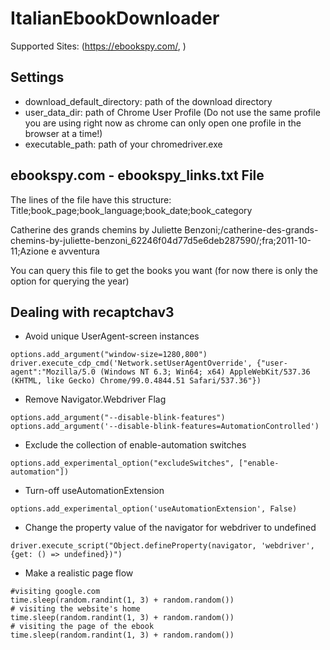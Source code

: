 # ItalianEbookDownloader
Supported Sites: (https://ebookspy.com/, )

## Settings
- download_default_directory: path of the download directory
- user_data_dir: path of Chrome User Profile (Do not use the same profile you are using right now as chrome can only open one profile in the browser at a time!)
- executable_path: path of your chromedriver.exe

## ebookspy.com - ebookspy_links.txt File
The lines of the file have this structure:
Title;book_page;book_language;book_date;book_category

Catherine des grands chemins by Juliette Benzoni;/catherine-des-grands-chemins-by-juliette-benzoni_62246f04d77d5e6deb287590/;fra;2011-10-11;Azione e avventura

You can query this file to get the books you want (for now there is only the option for querying the year)

## Dealing with recaptchav3
- Avoid unique UserAgent-screen instances
```
options.add_argument("window-size=1280,800")
driver.execute_cdp_cmd('Network.setUserAgentOverride', {"user-agent":"Mozilla/5.0 (Windows NT 6.3; Win64; x64) AppleWebKit/537.36 (KHTML, like Gecko) Chrome/99.0.4844.51 Safari/537.36"})
```
- Remove Navigator.Webdriver Flag
```
options.add_argument("--disable-blink-features")
options.add_argument('--disable-blink-features=AutomationControlled')
```
- Exclude the collection of enable-automation switches
```
options.add_experimental_option("excludeSwitches", ["enable-automation"])
```
- Turn-off useAutomationExtension
```
options.add_experimental_option('useAutomationExtension', False)
```
- Change the property value of the navigator for webdriver to undefined
```
driver.execute_script("Object.defineProperty(navigator, 'webdriver', {get: () => undefined})")
```
- Make a realistic page flow
```
#visiting google.com
time.sleep(random.randint(1, 3) + random.random())
# visiting the website's home
time.sleep(random.randint(1, 3) + random.random())
# visiting the page of the ebook
time.sleep(random.randint(1, 3) + random.random())
```
